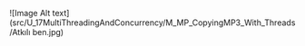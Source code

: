 
![Image Alt text](src/U_17MultiThreadingAndConcurrency/M_MP_CopyingMP3_With_Threads/Atkılı ben.jpg)
